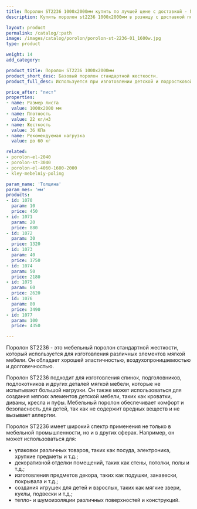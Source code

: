 ```yaml
---
title: Поролон ST2236 1000х2000мм купить по лучшей цене с доставкой - Поролоныч
description: Купить поролон st2236 1000х2000мм в розницу с доставкой по Москве в интернет-магазине Поролоныча.

layout: product
permalink: /catalog/:path
image: /images/catalog/porolon/porolon-st-2236-01_1600w.jpg
type: product

weight: 14
add_category: 

product_title: Поролон ST2236 1000х2000мм
product_short_desc: Базовый поролон стандартной жесткости.
product_full_desc: Используется при изготовлении детской и подростковой мебели, подушек, подлокотников, спинок.

price_after: "лист"
properties:
- name: Размер листа
  value: 1000х2000 мм
- name: Плотность
  value: 22 кг/м3
- name: Жесткость
  value: 36 КПа
- name: Рекомендуемая нагрузка
  value: до 60 кг

related:
- porolon-el-2040
- porolon-st-3040
- porolon-el-4060-1600-2000
- kley-mebelniy-poling

param_name: 'Толщина'
param_mes: 'мм'
products:
- id: 1070
  param: 10
  price: 450
- id: 1071
  param: 20
  price: 880
- id: 1072
  param: 30
  price: 1320
- id: 1073
  param: 40
  price: 1750
- id: 1074
  param: 50
  price: 2180
- id: 1075
  param: 60
  price: 2620
- id: 1076
  param: 80
  price: 3490
- id: 1077
  param: 100
  price: 4350

---
```

Поролон ST2236 - это мебельный поролон стандартной жесткости, который используется для изготовления различных элементов мягкой мебели. Он обладает хорошей эластичностью, воздухопроницаемостью и долговечностью. 

Поролон ST2236 подходит для изготовления спинок, подголовников, подлокотников и других деталей мягкой мебели, которые не испытывают большой нагрузки. Он также может использоваться для создания мягких элементов детской мебели, таких как кроватки, диваны, кресла и пуфы. Мебельный поролон обеспечивает комфорт и безопасность для детей, так как не содержит вредных веществ и не вызывает аллергии.

Поролон ST2236 имеет широкий спектр применения не только в мебельной промышленности, но и в других сферах. Например, он может использоваться для:

- упаковки различных товаров, таких как посуда, электроника, хрупкие предметы и т.д.;
- декоративной отделки помещений, таких как стены, потолки, полы и т.д.;
- изготовления предметов декора, таких как подушки, занавески, покрывала и т.д.;
- создания игрушек для детей и взрослых, таких как мягкие звери, куклы, подвески и т.д.;
- тепло- и шумоизоляции различных поверхностей и конструкций.